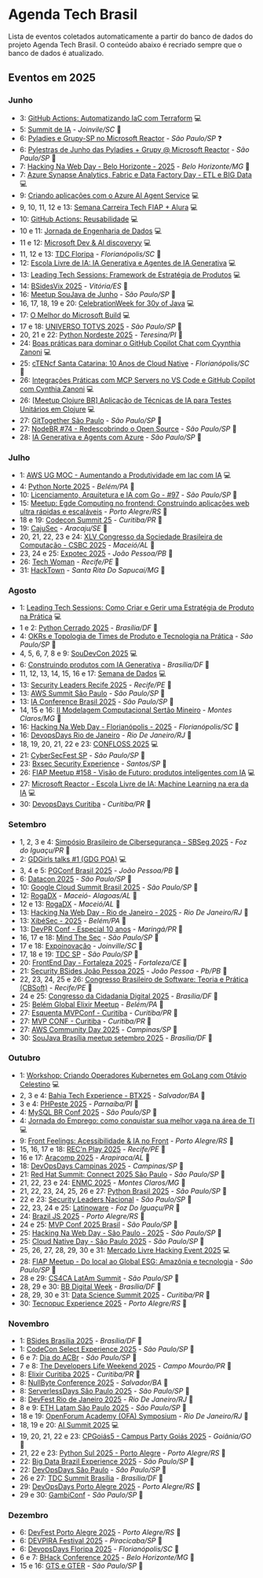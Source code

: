 # Agenda Tech Brasil

Lista de eventos coletados automaticamente a partir do banco de dados do projeto Agenda Tech Brasil. O conteúdo abaixo é recriado sempre que o banco de dados é atualizado.

## Eventos em 2025
<!-- ANO2025:START -->
### Junho
<!-- JUNHO:START -->
- 3: [GitHub Actions: Automatizando IaC com Terraform](https://www.meetup.com/microsoft-reactor-sao-paulo/events/307305412) 💻
- 5: [Summit de IA](https://www.summitdeinteligenciaartificial.com/informa-es-do-evento-e-registro/summit-de-ia-2025) - _Joinvile/SC_ 🏢
- 6: [Pyladies e Grupy-SP no Microsoft Reactor](https://www.meetup.com/microsoft-reactor-sao-paulo/events/307942759) - _São Paulo/SP_ ❓
- 6: [Pylestras de Junho das Pyladies + Grupy @ Microsoft Reactor](https://developer.microsoft.com/en-us/reactor/events/25949/) - _São Paulo/SP_ 🏢
- 7: [Hacking Na Web Day - Belo Horizonte - 2025](https://www.instagram.com/hackingnawebday/p/dayipmguorj/) - _Belo Horizonte/MG_ 🏢
- 7: [Azure Synapse Analytics, Fabric e Data Factory Day - ETL e BIG Data](https://www.meetup.com/azureacademy/events/306775025) 💻
- 9: [Criando aplicações com o Azure AI Agent Service](https://www.meetup.com/microsoft-reactor-sao-paulo/events/307788495) 💻
- 9, 10, 11, 12 e 13: [Semana Carreira Tech FIAP + Alura](https://carreiratech.fiap.com.br/?utm_source=meetup&utm_medium=ativacao_meetup&utm_campaign=semana_carreira_tech_2025) 💻
- 10: [GitHub Actions: Reusabilidade](https://www.meetup.com/microsoft-reactor-sao-paulo/events/307305430) 💻
- 10 e 11: [Jornada de Engenharia de Dados](https://www.sympla.com.br/evento-online/jornada-de-engenharia-de-dados-2025/2897548?utm_source=github&utm_medium=link&utm_campaign=jornadadeengenhariadedados_2025) 💻
- 11 e 12: [Microsoft Dev & AI discoveryy](https://aidiscovery.com.br/index.html) 💻
- 11, 12 e 13: [TDC Floripa](https://thedevconf.com/tdc/2025/florianopolis/) - _Florianópolis/SC_ 🔀
- 12: [Escola Livre de IA​: IA Generativa e Agentes de IA Generativa​](https://www.meetup.com/microsoft-reactor-sao-paulo/events/307862978) 💻
- 13: [Leading Tech Sessions: Framework de Estratégia de Produtos](https://lu.ma/3u8vbbua) 💻
- 14: [BSidesVix 2025](https://bsides.vix.br/) - _Vitória/ES_ 🏢
- 16: [Meetup SouJava de Junho](https://souj.org/junho25) - _São Paulo/SP_ 🔀
- 16, 17, 18, 19 e 20: [CelebrationWeek for 30y of Java](https://soujava.dev/celebration-week) 💻
- 17: [O Melhor do Microsoft Build](https://www.meetup.com/microsoft-reactor-sao-paulo/events/307803937) 💻
- 17 e 18: [UNIVERSO TOTVS 2025](https://eventos.totvs.com/event/universo-totvs-2025) - _São Paulo/SP_ 🏢
- 20, 21 e 22: [Python Nordeste 2025](https://2025.pythonnordeste.org/) - _Teresina/PI_ 🏢
- 24: [Boas práticas para dominar o GitHub Copilot Chat com Cyynthia Zanoni](https://www.meetup.com/microsoft-reactor-sao-paulo/events/307865224) 💻
- 25: [cTENcf Santa Catarina: 10 Anos de Cloud Native](https://community.cncf.io/events/details/cncf-cloud-native-santa-catarina-presents-ctencf-santa-catarina-10-anos-de-cloud-native/) - _Florianópolis/SC_ 🏢
- 26: [Integrações Práticas com MCP Servers no VS Code e GitHub Copilot com Cynthia Zanoni](https://www.meetup.com/microsoft-reactor-sao-paulo/events/307865251) 💻
- 26: [[Meetup Clojure BR] Aplicação de Técnicas de IA para Testes Unitários em Clojure](https://www.meetup.com/clojure-br/events/308109054) 💻
- 27: [GitTogether São Paulo](https://www.meetup.com/gittogether-brasil/events/307760086) - _São Paulo/SP_ 🏢
- 27: [NodeBR #74 - Redescobrindo o Open Source](https://developer.microsoft.com/en-us/reactor/events/25935/?wt.mc_id=1reg_25935_webpage_reactor) - _São Paulo/SP_ 🏢
- 28: [IA Generativa e Agents com Azure](https://developer.microsoft.com/pt-br/reactor/events/26013/?wt.mc_id=1reg_26013_webpage_reactor) - _São Paulo/SP_ 🏢
<!-- JUNHO:END -->
### Julho
<!-- JULHO:START -->
- 1: [AWS UG MOC - Aumentando a Produtividade em Iac com IA](https://www.meetup.com/pt-br/aws-user-group-montes-claros/events/308582004/?recid=41967b63-0b77-4530-bfb3-99c093c06256&recsource=event-search&searchid=ec38aaf6-1878-4331-82b5-feef6c9acb3e&eventorigin=find_page%24all) 💻
- 4: [Python Norte 2025](https://2025.pythonnorte.org/pt) - _Belém/PA_ 🏢
- 10: [Licenciamento, Arquitetura e IA com Go - #97](https://www.meetup.com/golangbr/events/308672602/) - _São Paulo/SP_ 🏢
- 15: [Meetup: Egde Computing no frontend: Construindo aplicações web ultra rápidas e escaláveis](https://egdecomputingnofrontend.eventize.com.br/) - _Porto Alegre/RS_ 🏢
- 18 e 19: [Codecon Summit 25](https://codecon.dev/summit) - _Curitiba/PR_ 🏢
- 19: [CajuSec](https://www.cajusec.com.br) - _Aracaju/SE_ 🏢
- 20, 21, 22, 23 e 24: [XLV Congresso da Sociedade Brasileira de Computação - CSBC 2025](https://csbc.sbc.org.br/2025/) - _Maceió/AL_ 🏢
- 23, 24 e 25: [Expotec 2025](https://www.expotec.org.br/2025/m-index.php) - _João Pessoa/PB_ 🏢
- 26: [Tech Woman](https://www.instagram.com/techwoman.rec/) - _Recife/PE_ 🏢
- 31: [HackTown](https://hacktown.com.br/) - _Santa Rita Do Sapucaí/MG_ 🏢
<!-- JULHO:END -->
### Agosto
<!-- AGOSTO:START -->
- 1: [Leading Tech Sessions: Como Criar e Gerir uma Estratégia de Produto na Prática](https://hubs.li/q03y16p20) 💻
- 1 e 2: [Python Cerrado 2025](https://2025.pythoncerrado.org) - _Brasília/DF_ 🏢
- 4: [OKRs e Topologia de Times de Produto e Tecnologia na Prática](https://hubs.li/q03y14gd0) - _São Paulo/SP_ 🏢
- 4, 5, 6, 7, 8 e 9: [SouDevCon 2025](https://soudevcon.com.br/) 💻
- 6: [Construindo produtos com IA Generativa](https://www.sympla.com.br/evento/construindo-produtos-com-ia-generativa/3056023) - _Brasília/DF_ 🏢
- 11, 12, 13, 14, 15, 16 e 17: [Semana de Dados](https://www.sympla.com.br/evento-online/semana-de-dados-2025/2791872?utm_source=github&utm_medium=link&utm_campaign=semanadedados_2025) 💻
- 13: [Security Leaders Recife 2025](https://securityleaders.com.br/eventos/security-leaders-recife-2025/) - _Recife/PE_ 🏢
- 13: [AWS Summit São Paulo](https://aws.amazon.com/pt/events/summits/sao-paulo/) - _São Paulo/SP_ 🏢
- 13: [IA Conference Brasil 2025](https://www.iaconferencebrasil.com.br/) - _São Paulo/SP_ 🏢
- 14, 15 e 16: [II Modelagem Computacional Sertão Mineiro](https://ppgmcs.com.br/mcsm/) - _Montes Claros/MG_ 🏢
- 16: [Hacking Na Web Day - Florianópolis - 2025](https://www.instagram.com/hackingnawebday/p/dayipmguorj/) - _Florianópolis/SC_ 🏢
- 16: [DevopsDays Rio de Janeiro](https://devopsdays.org/events/2025-rio-de-janeiro/welcome/) - _Rio De Janeiro/RJ_ 🏢
- 18, 19, 20, 21, 22 e 23: [CONFLOSS 2025](https://confloss.com.br/) 💻
- 21: [CyberSecFest SP](https://www.devopsbootcamp.net/cybersecfest-saopaulo) - _São Paulo/SP_ 🏢
- 23: [Bxsec Security Experience](https://www.instagram.com/bxsec/) - _Santos/SP_ 🏢
- 26: [FIAP Meetup #158 - Visão de Futuro: produtos inteligentes com IA](https://www.meetup.com/pt-br/fiapmeetups/events/310372037) 💻
- 27: [Microsoft Reactor - Escola Livre de IA: Machine Learning na era da IA](https://www.meetup.com/pt-br/microsoft-reactor-sao-paulo/events/310354984) 💻
- 30: [DevopsDays Curitiba](https://devopsdays.org/events/2025-curitiba/welcome/) - _Curitiba/PR_ 🏢
<!-- AGOSTO:END -->
### Setembro
<!-- SETEMBRO:START -->
- 1, 2, 3 e 4: [Simpósio Brasileiro de Cibersegurança - SBSeg 2025](https://sbseg2025.ppgia.pucpr.br/) - _Foz do Iguaçu/PR_ 🏢
- 2: [GDGirls talks #1 (GDG POA)](https://gdg.community.dev/events/details/google-gdg-porto-alegre-presents-gdgirls-talks-1/cohost-gdg-porto-alegre) 💻
- 3, 4 e 5: [PGConf Brasil 2025](https://2025.pgconf.com.br/) - _João Pessoa/PB_ 🏢
- 6: [Datacon 2025](https://codecon.dev/datacon) - _São Paulo/SP_ 🏢
- 10: [Google Cloud Summit Brasil 2025](https://cloudonair.withgoogle.com/events/google-cloud-summit-brasil-2025) - _São Paulo/SP_ 🏢
- 12: [RogaDX](https://www.instagram.com/rogadx/) - _Maceió- Alagoas/AL_ 🏢
- 12 e 13: [RogaDX](https://rogadx.com/) - _Maceió/AL_ 🏢
- 13: [Hacking Na Web Day - Rio de Janeiro - 2025](https://www.instagram.com/hackingnawebday/p/dayipmguorj/) - _Rio De Janeiro/RJ_ 🏢
- 13: [XibéSec - 2025](https://www.instagram.com/xibesec/) - _Belém/PA_ 🏢
- 13: [DevPR Conf - Especial 10 anos](https://devpr.org/) - _Maringá/PR_ 🏢
- 16, 17 e 18: [Mind The Sec](https://www.mindthesec.com.br/) - _São Paulo/SP_ 🏢
- 17 e 18: [Expoinovação](https://expoinovacao.com.br/) - _Joinville/SC_ 🏢
- 17, 18 e 19: [TDC SP](https://thedevconf.com/tdc/2025/sao-paulo/) - _São Paulo/SP_ 🔀
- 20: [FrontEnd Day - Fortaleza 2025](https://frontendday.com.br/) - _Fortaleza/CE_ 🏢
- 21: [Security BSides João Pessoa 2025](https://www.bsidesjp.com.br/?fbclid=pazxh0bgnhzw0cmteaaaccvfc5hztjidmedsok2azs09k9jb9_naf5v2-dbp1qii7p7vp9eqwepoczzq_aem_pjbv8kzj7h0iioppaykejw) - _João Pessoa - Pb/PB_ 🏢
- 22, 23, 24, 25 e 26: [Congresso Brasileiro de Software: Teoria e Prática (CBSoft)](https://cbsoft.sbc.org.br/2025/cbsoft/) - _Recife/PE_ 🏢
- 24 e 25: [Congresso da Cidadania Digital 2025](https://congressodacidadaniadigital.iti.gov.br/2025/) - _Brasília/DF_ 🏢
- 25: [Belém Global Elixir Meetup](https://globalelixirmeetups.com/event/belem) - _Belém/PA_ 🏢
- 27: [Esquenta MVPConf - Curitiba](https://www.hubingressos.com.br/evento/esquentamvpconfcuritiba) - _Curitiba/PR_ 🏢
- 27: [MVP CONF - Curitiba](https://www.hubingressos.com.br/evento/mvpconfcuritiba) - _Curitiba/PR_ 🏢
- 27: [AWS Community Day 2025](https://www.awscommunityday.com.br/) - _Campinas/SP_ 🏢
- 30: [SouJava Brasília meetup setembro 2025](https://www.meetup.com/pt-br/soujavabrasilia/events/311113030) - _Brasília/DF_ 🏢
<!-- SETEMBRO:END -->
### Outubro
<!-- OUTUBRO:START -->
- 1: [Workshop: Criando Operadores Kubernetes em GoLang com Otávio Celestino](https://gdg.community.dev/events/details/google-gdg-caxias-do-sul-presents-workshop-criando-operadores-kubernetes-em-golang-com-otavio-celestino/) 💻
- 2, 3 e 4: [Bahia Tech Experience - BTX25](https://www.bahiatechexperience.com.br) - _Salvador/BA_ 🏢
- 3 e 4: [PHPeste 2025](http://phppiaui.com.br/) - _Parnaíba/PI_ 🏢
- 4: [MySQL BR Conf 2025](https://mysqlbr.com.br/) - _São Paulo/SP_ 🏢
- 4: [Jornada do Emprego: como conquistar sua melhor vaga na área de TI](https://experience.cursoemvideo.com/#vaga) 💻
- 9: [Front Feelings: Acessibilidade & IA no Front](https://gdg.community.dev/events/details/google-gdg-porto-alegre-presents-gdg-poa-amp-gufers-front-feelings-1/) - _Porto Alegre/RS_ 🏢
- 15, 16, 17 e 18: [REC'n Play 2025](https://app.jalanlive.com/recnplay2025/home) - _Recife/PE_ 🏢
- 16 e 17: [Aracomp 2025](https://evento.ufal.br/aracomp2025/) - _Arapiraca/AL_ 🏢
- 18: [DevOpsDays Campinas 2025](https://devopsdays.org/events/2025-campinas/welcome/) - _Campinas/SP_ 🏢
- 21: [Red Hat Summit: Connect 2025 São Paulo](https://www.redhat.com/es/summit/connect/latam/sao-paulo-2025) - _São Paulo/SP_ 🏢
- 21, 22, 23 e 24: [ENMC 2025](https://2025.enmc.com.br/programacao) - _Montes Claros/MG_ 🏢
- 21, 22, 23, 24, 25, 26 e 27: [Python Brasil 2025](https://2025.pythonbrasil.org.br/) - _São Paulo/SP_ 🏢
- 22 e 23: [Security Leaders Nacional](https://securityleaders.com.br/security-leaders-nacional-2025/) - _São Paulo/SP_ 🏢
- 22, 23, 24 e 25: [Latinoware](https://latinoware.org/) - _Foz Do Iguaçu/PR_ 🏢
- 24: [Brazil JS 2025](https://conf.braziljs.org/) - _Porto Alegre/RS_ 🏢
- 24 e 25: [MVP Conf 2025 Brasil](https://mvpconf.com.br/) - _São Paulo/SP_ 🏢
- 25: [Hacking Na Web Day - São Paulo - 2025](https://www.instagram.com/hackingnawebday/p/dayipmguorj/) - _São Paulo/SP_ 🏢
- 25: [Cloud Native Day - São Paulo 2025](https://sessionize.com/cloud-native-day-sp-2025/) - _São Paulo/SP_ 🏢
- 25, 26, 27, 28, 29, 30 e 31: [Mercado Livre Hacking Event 2025](https://forms.gle/cs35peycogsm8env9) 💻
- 28: [FIAP Meetup - Do local ao Global ESG: Amazônia e tecnologia](https://www.meetup.com/pt-br/fiapmeetups/events/311344773/?eventorigin=group_upcoming_events) - _São Paulo/SP_ 🏢
- 28 e 29: [CS4CA LatAm Summit](https://latam.cs4ca.com/) - _São Paulo/SP_ 🏢
- 28, 29 e 30: [BB Digital Week](https://bbdw.com.br) - _Brasília/DF_ 🏢
- 28, 29, 30 e 31: [Data Science Summit 2025](https://dssbr.com.br/) - _Curitiba/PR_ 🏢
- 30: [Tecnopuc Experience 2025](https://tecnopuc.pucrs.br/eventos/tecnopuc-experience/) - _Porto Alegre/RS_ 🏢
<!-- OUTUBRO:END -->
### Novembro
<!-- NOVEMBRO:START -->
- 1: [BSides Brasília 2025](https://bsidesbsb.com/) - _Brasília/DF_ 🏢
- 1: [CodeCon Select Experience 2025](https://codecon.dev/select) - _São Paulo/SP_ 🏢
- 6 e 7: [Dia do ACBr](https://www.diadoacbr.com.br/) - _São Paulo/SP_ 🏢
- 7 e 8: [The Developers Life Weekend 2025](https://weekend.developerslife.tech/evento/6/the-developers-life-weekend-2025-campo-mourao-pr) - _Campo Mourão/PR_ 🏢
- 8: [Elixir Curitiba 2025](https://elixircuritiba.github.io/) - _Curitiba/PR_ 🏢
- 8: [NullByte Conference 2025](https://www.nullbyte-con.org/) - _Salvador/BA_ 🏢
- 8: [ServerlessDays São Paulo 2025](https://sdsp.io) - _São Paulo/SP_ 🏢
- 8: [DevFest Rio de Janeiro 2025](https://gdg.community.dev/events/details/google-gdg-rio-de-janeiro-presents-devfest-rio-de-janeiro-2025/) - _Rio De Janeiro/RJ_ 🏢
- 8 e 9: [ETH Latam São Paulo 2025](https://ethlatam.org/pt) - _São Paulo/SP_ 🏢
- 18 e 19: [OpenForum Academy (OFA) Symposium](https://symposium.openforumeurope.org/) - _Rio De Janeiro/RJ_ 🏢
- 18, 19 e 20: [AI Summit 2025](https://www.sympla.com.br/evento-online/ai-summit-2025/2905033?utm_source=github&utm_medium=link&utm_campaign=aisummit_2025) 💻
- 19, 20, 21, 22 e 23: [CPGoiás5 - Campus Party Goiás 2025](https://brasil.campus-party.org/) - _Goiânia/GO_ 🏢
- 21, 22 e 23: [Python Sul 2025 - Porto Alegre](https://sul.python.org.br/) - _Porto Alegre/RS_ 🏢
- 22: [Big Data Brazil Experience 2025](https://www.sympla.com.br/evento/big-data-brazil-experience-2025/2571633) - _São Paulo/SP_ 🏢
- 22: [DevOpsDays São Paulo](https://devopsdays.org/events/2025-sao-paulo/welcome/) - _São Paulo/SP_ 🏢
- 26 e 27: [TDC Summit Brasília](https://thedevconf.com/tdc/2025/summit-brasilia/) - _Brasília/DF_ 🔀
- 29: [DevOpsDays Porto Alegre 2025](https://www.sympla.com.br/evento/devopsdays-porto-alegre-2025/3047392?referrer=devopsdays.org) - _Porto Alegre/RS_ 🏢
- 29 e 30: [GambiConf](https://gambiconf.dev/) - _São Paulo/SP_ 🔀
<!-- NOVEMBRO:END -->
### Dezembro
<!-- DEZEMBRO:START -->
- 6: [DevFest Porto Alegre 2025](https://gdg.community.dev/events/details/google-gdg-porto-alegre-presents-dev-fest-porto-alegre-2025-1/cohost-gdg-caxias-do-sul) - _Porto Alegre/RS_ 🏢
- 6: [DEVPIRA Festival 2025](https://www.devpira.com.br/eventos/festival2025) - _Piracicaba/SP_ 🏢
- 6: [DevopsDays Floripa 2025](https://meuingresso.com.br/eventos/devopsdays-floripa-2025) - _Florianópolis/SC_ 🏢
- 6 e 7: [BHack Conference 2025](https://bhack.com.br/) - _Belo Horizonte/MG_ 🏢
- 15 e 16: [GTS e GTER](https://gtergts.nic.br/) - _São Paulo/SP_ 🏢
<!-- DEZEMBRO:END -->
<!-- ANO2025:END -->
